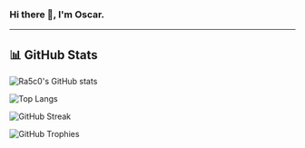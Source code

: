 ### Hi there 👋, I'm Oscar.

----

## 📊 GitHub Stats

![Ra5c0's GitHub stats](https://github-readme-stats.vercel.app/api?username=Ra5c0&show_icons=true&theme=tokyonight)

![Top Langs](https://github-readme-stats.vercel.app/api/top-langs/?username=Ra5c0&layout=compact&theme=tokyonight)

![GitHub Streak](https://streak-stats.demolab.com?user=Ra5c0&theme=tokyonight&hide_border=true)

![GitHub Trophies](https://github-profile-trophy.vercel.app/?username=Ra5c0&theme=tokyonight&row=1&margin-w=15)
